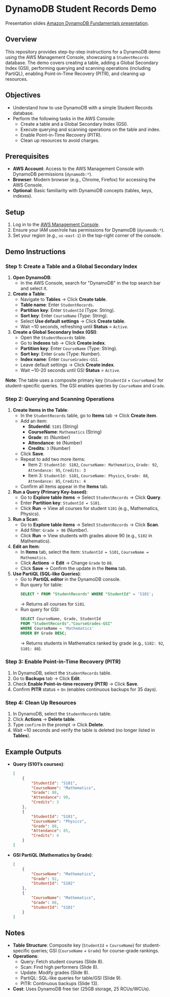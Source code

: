 # DynamoDB Student Records Demo

Presentation slides [Amazon DynamoDB Fundamentals presentation](./dynamodb_presentation.html).

## Overview
This repository provides step-by-step instructions for a DynamoDB demo using the AWS Management Console, showcasing a `StudentRecords` database. The demo covers creating a table, adding a Global Secondary Index (GSI), performing querying and scanning operations (including PartiQL), enabling Point-in-Time Recovery (PITR), and cleaning up resources. 

## Objectives
- Understand how to use DynamoDB with a simple Student Records database.
- Perform the following tasks in the AWS Console:
  - Create a table and a Global Secondary Index (GSI).
  - Execute querying and scanning operations on the table and index.
  - Enable Point-in-Time Recovery (PITR).
  - Clean up resources to avoid charges.

## Prerequisites
- **AWS Account**: Access to the AWS Management Console with DynamoDB permissions (`dynamodb:*`).
- **Browser**: Modern browser (e.g., Chrome, Firefox) for accessing the AWS Console.
- **Optional**: Basic familiarity with DynamoDB concepts (tables, keys, indexes).

## Setup
1. Log in to the [AWS Management Console](https://console.aws.amazon.com).
2. Ensure your IAM user/role has permissions for DynamoDB (`dynamodb:*`).
3. Set your region (e.g., `us-east-1`) in the top-right corner of the console.

## Demo Instructions

### Step 1: Create a Table and a Global Secondary Index
1. **Open DynamoDB**:
   - In the AWS Console, search for "DynamoDB" in the top search bar and select it.
2. **Create a Table**:
   - Navigate to **Tables** → Click **Create table**.
   - **Table name**: Enter `StudentRecords`.
   - **Partition key**: Enter `StudentId` (Type: String).
   - **Sort key**: Enter `CourseName` (Type: String).
   - Select **Use default settings** → Click **Create table**.
   - Wait ~10 seconds, refreshing until **Status** = `Active`.
3. **Create a Global Secondary Index (GSI)**:
   - Open the `StudentRecords` table.
   - Go to **Indexes** tab → Click **Create index**.
   - **Partition key**: Enter `CourseName` (Type: String).
   - **Sort key**: Enter `Grade` (Type: Number).
   - **Index name**: Enter `CourseGrades-GSI`.
   - Leave default settings → Click **Create index**.
   - Wait ~10-20 seconds until GSI **Status** = `Active`.

**Note**: The table uses a composite primary key (`StudentId` + `CourseName`) for student-specific queries. The GSI enables queries by `CourseName` and `Grade`.

### Step 2: Querying and Scanning Operations
1. **Create Items in the Table**:
   - In the `StudentRecords` table, go to **Items** tab → Click **Create item**.
   - Add an item:
     - **StudentId**: `S101` (String)
     - **CourseName**: `Mathematics` (String)
     - **Grade**: `85` (Number)
     - **Attendance**: `90` (Number)
     - **Credits**: `3` (Number)
   - Click **Save**.
   - Repeat to add two more items:
     - Item 2: `StudentId: S102`, `CourseName: Mathematics`, `Grade: 92`, `Attendance: 95`, `Credits: 3`
     - Item 3: `StudentId: S101`, `CourseName: Physics`, `Grade: 88`, `Attendance: 85`, `Credits: 4`
   - Confirm all items appear in the **Items** tab.
2. **Run a Query (Primary Key-based)**:
   - Go to **Explore table items** → Select `StudentRecords` → Click **Query**.
   - Enter **Partition key**: `StudentId = S101`.
   - Click **Run** → View all courses for student `S101` (e.g., Mathematics, Physics).
3. **Run a Scan**:
   - Go to **Explore table items** → Select `StudentRecords` → Click **Scan**.
   - Add filter: `Grade > 90` (Number).
   - Click **Run** → View students with grades above 90 (e.g., `S102` in Mathematics).
4. **Edit an Item**:
   - In **Items** tab, select the item: `StudentId = S101`, `CourseName = Mathematics`.
   - Click **Actions** → **Edit** → Change `Grade` to `88`.
   - Click **Save** → Confirm the update in the **Items** tab.
5. **Use PartiQL (SQL-like Queries)**:
   - Go to **PartiQL editor** in the DynamoDB console.
   - Run query for table:
     ```sql
     SELECT * FROM "StudentRecords" WHERE "StudentId" = 'S101';
     ```
     → Returns all courses for `S101`.
   - Run query for GSI:
     ```sql
     SELECT CourseName, Grade, StudentId
     FROM "StudentRecords"."CourseGrades-GSI"
     WHERE CourseName = 'Mathematics'
     ORDER BY Grade DESC;
     ```
     → Returns students in Mathematics ranked by grade (e.g., `S102: 92`, `S101: 88`).

### Step 3: Enable Point-in-Time Recovery (PITR)
1. In DynamoDB, select the `StudentRecords` table.
2. Go to **Backups** tab → Click **Edit**.
3. Check **Enable Point-in-time recovery (PITR)** → Click **Save**.
4. Confirm **PITR** status = `On` (enables continuous backups for 35 days).

### Step 4: Clean Up Resources
1. In DynamoDB, select the `StudentRecords` table.
2. Click **Actions** → **Delete table**.
3. Type `confirm` in the prompt → Click **Delete**.
4. Wait ~10 seconds and verify the table is deleted (no longer listed in **Tables**).

## Example Outputs
- **Query (S101’s courses)**:
  ```json
  [
      {
          "StudentId": "S101",
          "CourseName": "Mathematics",
          "Grade": 88,
          "Attendance": 90,
          "Credits": 3
      },
      {
          "StudentId": "S101",
          "CourseName": "Physics",
          "Grade": 88,
          "Attendance": 85,
          "Credits": 4
      }
  ]
  ```
- **GSI PartiQL (Mathematics by Grade)**:
  ```json
  [
      {
          "CourseName": "Mathematics",
          "Grade": 92,
          "StudentId": "S102"
      },
      {
          "CourseName": "Mathematics",
          "Grade": 88,
          "StudentId": "S101"
      }
  ]
  ```

## Notes
- **Table Structure**: Composite key (`StudentId` + `CourseName`) for student-specific queries; GSI (`CourseName` + `Grade`) for course-grade rankings.
- **Operations**:
  - Query: Fetch student courses (Slide 8).
  - Scan: Find high performers (Slide 8).
  - Update: Modify grades (Slide 8).
  - PartiQL: SQL-like queries for table/GSI (Slide 9).
  - PITR: Continuous backups (Slide 13).
- **Cost**: Uses DynamoDB free tier (25GB storage, 25 RCUs/WCUs). 